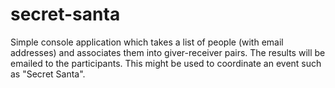 # secret-santa

Simple console application which takes a list of people (with email addresses)
and associates them into giver-receiver pairs. The results will be emailed to 
the participants. This might be used to coordinate an event such as 
"Secret Santa".
